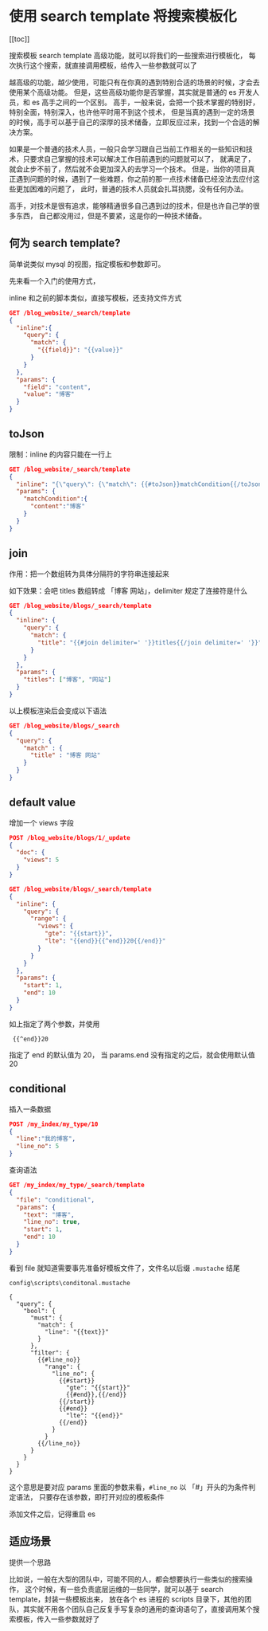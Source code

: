 # 使用 search template 将搜索模板化
[[toc]]


搜索模板 search template 高级功能，就可以将我们的一些搜索进行模板化，
每次执行这个搜索，就直接调用模板，给传入一些参数就可以了

越高级的功能，越少使用，可能只有在你真的遇到特别合适的场景的时候，才会去使用某个高级功能。
但是，这些高级功能你是否掌握，其实就是普通的 es 开发人员，和 es 高手之间的一个区别。
高手，一般来说，会把一个技术掌握的特别好，特别全面，特别深入，也许他平时用不到这个技术，
但是当真的遇到一定的场景的时候，高手可以基于自己的深厚的技术储备，立即反应过来，找到一个合适的解决方案。

如果是一个普通的技术人员，一般只会学习跟自己当前工作相关的一些知识和技术，只要求自己掌握的技术可以解决工作目前遇到的问题就可以了，
就满足了，就会止步不前了，然后就不会更加深入的去学习一个技术。
但是，当你的项目真正遇到问题的时候，遇到了一些难题，你之前的那一点技术储备已经没法去应付这些更加困难的问题了，
此时，普通的技术人员就会扎耳挠腮，没有任何办法。

高手，对技术是很有追求，能够精通很多自己遇到过的技术，但是也许自己学的很多东西，
自己都没用过，但是不要紧，这是你的一种技术储备。

## 何为 search template?
简单说类似 mysql 的视图，指定模板和参数即可。

先来看一个入门的使用方式，

inline 和之前的脚本类似，直接写模板，还支持文件方式

```json
GET /blog_website/_search/template
{
  "inline":{
    "query": {
      "match": {
        "{{field}}": "{{value}}"
      }
    }
  },
  "params": {
    "field": "content",
    "value": "博客"
  }
}
```

## toJson
限制：inline 的内容只能在一行上

```json
GET /blog_website/_search/template
{
  "inline": "{\"query\": {\"match\": {{#toJson}}matchCondition{{/toJson}}}}",
  "params": {
    "matchCondition":{
      "content":"博客"
    }
  }
}
```

## join
作用：把一个数组转为具体分隔符的字符串连接起来

如下效果：会吧 titles 数组转成 「博客 网站」，delimiter 规定了连接符是什么

```json
GET /blog_website/blogs/_search/template
{
  "inline": {
    "query": {
      "match": {
        "title": "{{#join delimiter=' '}}titles{{/join delimiter=' '}}"
      }
    }
  },
  "params": {
    "titles": ["博客", "网站"]
  }
}
```

以上模板渲染后会变成以下语法

```json
GET /blog_website/blogs/_search
{
  "query": {
    "match" : {
      "title" : "博客 网站"
    }
  }
}
```

## default value
增加一个 views 字段

```json
POST /blog_website/blogs/1/_update
{
  "doc": {
    "views": 5
  }
}
```

```json
GET /blog_website/blogs/_search/template
{
  "inline": {
    "query": {
      "range": {
        "views": {
          "gte": "{{start}}",
          "lte": "{{end}}{{^end}}20{{/end}}"
        }
      }
    }
  },
  "params": {
    "start": 1,
    "end": 10
  }
}
```

如上指定了两个参数，并使用

```
 {{^end}}20
```

指定了 end 的默认值为 20，
当 params.end 没有指定的之后，就会使用默认值 20

## conditional
插入一条数据

```json
POST /my_index/my_type/10
{
  "line":"我的博客",
  "line_no": 5
}
```

查询语法

```json
GET /my_index/my_type/_search/template
{
  "file": "conditional",
  "params": {
    "text": "博客",
    "line_no": true,
    "start": 1,
    "end": 10
  }
}
```
看到 file 就知道需要事先准备好模板文件了，文件名以后缀 `.mustache` 结尾

`config\scripts\conditonal.mustache`

```
{
  "query": {
    "bool": {
      "must": {
        "match": {
          "line": "{{text}}"
        }
      },
      "filter": {
        {{#line_no}}
          "range": {
            "line_no": {
              {{#start}}
                "gte": "{{start}}"
                {{#end}},{{/end}}
              {{/start}}
              {{#end}}
                "lte": "{{end}}"
              {{/end}}
            }
          }
        {{/line_no}}
      }
    }
  }
}
```

这个意思是要对应  params 里面的参数来看，`#line_no` 以 「#」开头的为条件判定语法，
只要存在该参数，即打开对应的模板条件

添加文件之后，记得重启 es

## 适应场景

提供一个思路

比如说，一般在大型的团队中，可能不同的人，都会想要执行一些类似的搜索操作，
这个时候，有一些负责底层运维的一些同学，就可以基于 search template，封装一些模板出来，
放在各个 es 进程的 scripts 目录下，其他的团队，其实就不用各个团队自己反复手写复杂的通用的查询语句了，直接调用某个搜索模板，传入一些参数就好了
